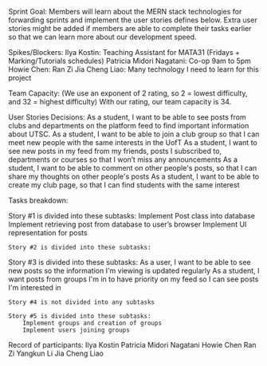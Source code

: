 Sprint Goal:
Members will learn about the MERN stack technologies for forwarding sprints and implement the user stories defines below. Extra user stories might be added if members are able to complete their tasks earlier so that we can learn more about our development speed. 

Spikes/Blockers:
Ilya Kostin: Teaching Assistant for MATA31 (Fridays  + Marking/Tutorials schedules)
Patricia Midori Nagatani: Co-op 9am to 5pm
Howie Chen:
Ran Zi
Jia Cheng Liao: Many technology I need to learn for this project 

Team Capacity: (We use an exponent of 2 rating, so 2 = lowest difficulty, and 32 = highest difficulty) With our rating, our team capacity is 34.

User Stories Decisions:
As a student, I want to be able to see posts from clubs and departments on the platform feed to find important information about UTSC. 
As a student, I want to be able to join a club group so that I can meet new people with the same interests in the UofT
As a student, I want to see new posts in my feed from my friends, posts I subscribed to, departments or courses so that I won’t miss any announcements 
As a student, I want to be able to comment on other people's posts, so that I can share my thoughts on other people's posts
As a student, I want to be able to create my club page, so that I can find students with the same interest

Tasks breakdown:

Story #1 is divided into these subtasks:
		Implement Post class into database
		Implement retrieving post from database to user’s browser
		Implement UI representation for posts

	Story #2 is divided into these subtasks:

Story #3 is divided into these subtasks:
As a user, I want to be able to see new posts so the information I'm viewing is updated regularly
As a student, I want posts from groups I'm in to have priority on my feed so I can see posts I'm interested in

	Story #4 is not divided into any subtasks

	Story #5 is divided into these subtasks:
		Implement groups and creation of groups
		Implement users joining groups
		


Record of participants: 
Ilya Kostin
Patricia Midori Nagatani 
Howie Chen
Ran Zi
Yangkun Li
Jia Cheng Liao
